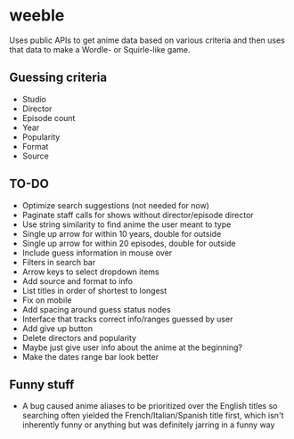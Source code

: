 # weeble

Uses public APIs to get anime data based on various criteria and then uses that
data to make a Wordle- or Squirle-like game.

## Guessing criteria

- Studio
- Director
- Episode count
- Year
- Popularity
- Format
- Source

## TO-DO

- Optimize search suggestions (not needed for now)
- Paginate staff calls for shows without director/episode director
- Use string similarity to find anime the user meant to type
- Single up arrow for within 10 years, double for outside
- Single up arrow for within 20 episodes, double for outside
- Include guess information in mouse over
- Filters in search bar
- Arrow keys to select dropdown items
- Add source and format to info
- List titles in order of shortest to longest
- Fix on mobile
- Add spacing around guess status nodes
- Interface that tracks correct info/ranges guessed by user
- Add give up button
- Delete directors and popularity
- Maybe just give user info about the anime at the beginning?
- Make the dates range bar look better

## Funny stuff

- A bug caused anime aliases to be prioritized over the English titles so
  searching often yielded the French/Italian/Spanish title first, which isn't
  inherently funny or anything but was definitely jarring in a funny way
